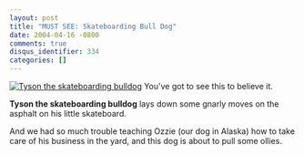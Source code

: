 ```yaml
---
layout: post
title: "MUST SEE: Skateboarding Bull Dog"
date: 2004-04-16 -0800
comments: true
disqus_identifier: 334
categories: []
---
```

[![Tyson the skateboarding
bulldog](/images/SkateboardDog.jpg)](http://www.skateboardingbulldog.com/tysonskating.WMV)
You've got to see this to believe it.

**Tyson the skateboarding bulldog** lays down some gnarly moves on the
asphalt on his little skateboard.

And we had so much trouble teaching Ozzie (our dog in Alaska) how to
take care of his business in the yard, and this dog is about to pull
some ollies.

